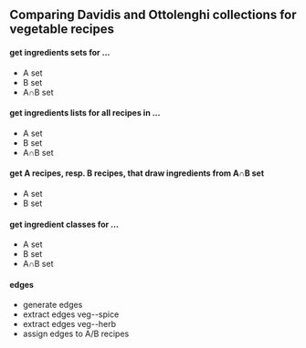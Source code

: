 ## Comparing Davidis and Ottolenghi collections for vegetable recipes

#### get ingredients sets for ...

- A set
- B set
- A∩B set

#### get ingredients lists for all recipes in ... 

- A set
- B set
- A∩B set

#### get A recipes, resp. B recipes, that draw ingredients from A∩B set   

- A set
- B set

#### get ingredient classes for ...

- A set
- B set
- A∩B set

#### edges

- generate edges
- extract edges veg--spice
- extract edges veg--herb
- assign edges to A/B recipes